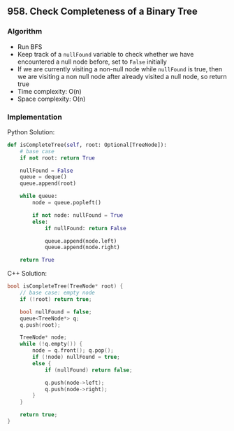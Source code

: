 ## 958. Check Completeness of a Binary Tree
### Algorithm
- Run BFS
- Keep track of a `nullFound` variable to check whether we have encountered a null node before, set to `False` initially
- If we are currently visiting a non-null node while `nullFound` is true, then we are visiting a non null node after already visited a null node, so return true
- Time complexity: O(n)
- Space complexity: O(n)
### Implementation
Python Solution:
```python
def isCompleteTree(self, root: Optional[TreeNode]):
    # base case
    if not root: return True

    nullFound = False
    queue = deque()
    queue.append(root)

    while queue:
        node = queue.popleft()

        if not node: nullFound = True
        else:
            if nullFound: return False

            queue.append(node.left)
            queue.append(node.right)

    return True
```
C++ Solution:
```cpp
bool isCompleteTree(TreeNode* root) {
    // base case: empty node
    if (!root) return true;

    bool nullFound = false;
    queue<TreeNode*> q;
    q.push(root);

    TreeNode* node;
    while (!q.empty()) {
        node = q.front(); q.pop();
        if (!node) nullFound = true;
        else {
            if (nullFound) return false;

            q.push(node->left);
            q.push(node->right);
        }
    }

    return true;
}
```